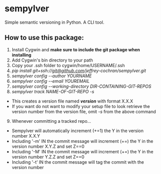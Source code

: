 # sempylver
Simple semantic versioning in Python. A CLI tool.

## How to use this package:
1. Install Cygwin and **make sure to include the git package when installing**
2. Add Cygwin's bin directory to your path
3. Copy your .ssh folder to cygwin/home/USERNAME/.ssh
4. *pip install git+ssh://git@github.com/jeffrey-cochran/sempylver.git*
5. *sempylver config --author YOURNAME*
6. *sempylver config --email YOUREMAIL*
7. *sempylver config --working-directory DIR-CONTAINING-GIT-REPOS*
8. *sempylver track NAME-OF-GIT-REPO -s*
  * This creates a version file named *__version__* with format X.X.X
  * If you want do not want to modify your setup file to look retrieve the version number from the version file, omit *-s* from the above command
9. Whenever committing a tracked repo...
  * Sempylver will automatically increment (+=1) the Y in the version number X.X.Y
  * Including '-m' IN the commit message will increment (+=) the Y in the version number X.Y.Z and set Z==0
  * Including '-M' IN the commit message will increment (+=) the Y in the version number Y.Z.Z and set Z==0
  * Including '-t' IN the commit message will tag the commit with the version number